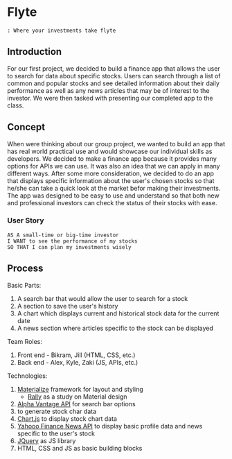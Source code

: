 # Flyte
    : Where your investments take flyte

## Introduction
For our first project, we decided to build a finance app that allows the user to search for data about specific stocks. Users can search through a list of common and popular stocks and see detailed information about their daily performance as well as any news articles that may be of interest to the investor. We were then tasked with presenting our completed app to the class.

## Concept
When were thinking about our group project, we wanted to build an app that has real world practical use and would showcase our individual skills as developers. We decided to make a finance app because it provides many options for APIs we can use. It was also an idea that we can apply in many different ways. After some more consideration, we decided to do an app that displays specific information about the user's chosen stocks so that he/she can take a quick look at the market befor making their investments. The app was designed to be easy to use and understand so that both new and professional investors can check the status of their stocks with ease.
### User Story
```
AS A small-time or big-time investor
I WANT to see the performance of my stocks
SO THAT I can plan my investments wisely
```

## Process
Basic Parts:
1. A search bar that would allow the user to search for a stock
2. A section to save the user's history
3. A chart which displays current and historical stock data for the current date
4. A news section where articles specific to the stock can be displayed

Team Roles:
1. Front end - Bikram, Jill (HTML, CSS, etc.)
2. Back end - Alex, Kyle, Zaki (JS, APIs, etc.)

Technologies:
1. [Materialize](https://materializecss.com/) framework for layout and styling
    * [Rally](https://material.io/design/material-studies/rally.html) as a study on Material design
2. [Alpha Vantage API](https://www.alphavantage.co/) for search bar options
3. []() to generate stock char data
4. [Chart.js](https://www.chartjs.org/) to display stock chart data
5. [Yahooo Finance News API](https://rapidapi.com/apidojo/api/yahoo-finance1?endpoint=5c3da178e4b0cc6cdc0ed65f) to display basic profile data and news specific to the user's stock
6. [JQuery](https://jquery.com/) as JS library
7. HTML, CSS and JS as basic building blocks


<!-- ## Requirements
### Application Requirements
* Must use at least two server-side APIs
* Must use a CSS framework _other than_ Bootstrap
* Must be interactive (i.e: accept and respond to user input)
* Use at least one new third-party API
* Must have a polished UI
* Must meet good quality coding standards
* Does not use alerts, confirms or prompts (look into _modals_)
* Must be deployed to GitHub Pages

### Presentation Requirements
Use this [project presentation template](https://docs.google.com/presentation/d/1_u8TKy5zW5UlrVQVnyDEZ0unGI2tjQPDEpA0FNuBKAw/edit?usp=sharing) to address the following: 
* Elevator pitch: a one minute description of your application
* Concept: What is your user story? What was your motivation for development?
* Process: What were the technologies used? How were tasks and roles broken down and assigned? What challenges did you encounter? What were your successes?
* Demo: Show your stuff!
* Directions for Future Development
* Links to the deployed application and the GitHub repository -->
